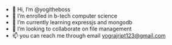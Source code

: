 - 👋 Hi, I’m @yogitheboss
- 👀 I’m enrolled in b-tech computer science
- 🌱 I’m currently learning expressjs and mongodb
- 💞️ I’m looking to collaborate on file management
- 📫 you can reach me  through email yograjrjpt123@gmail.com

<!---
yogitheboss/yogitheboss is a ✨ special ✨ repository because its `README.md` (this file) appears on your GitHub profile.
You can click the Preview link to take a look at your changes.
--->
